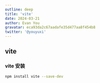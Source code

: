 ```yaml
---
outline: deep
title: 'vite'
date: 2024-03-21
author: Evan You
gravatar: eca93da2c67aadafe35d477aa8f454b8
twitter: '@youyuxi'
---
```


## vite
### vite 安装 
```bash
npm install vite --save-dev
```